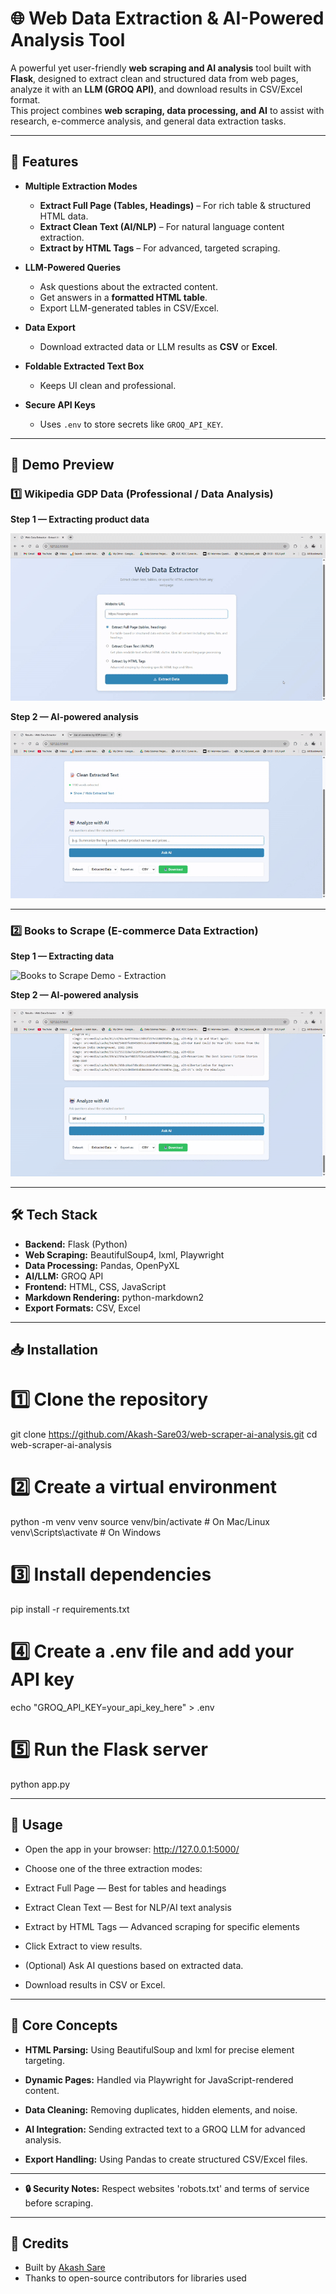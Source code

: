 # 🌐 Web Data Extraction & AI-Powered Analysis Tool

A powerful yet user-friendly **web scraping and AI analysis** tool built with **Flask**, designed to extract clean and structured data from web pages, analyze it with an **LLM (GROQ API)**, and download results in CSV/Excel format.  
This project combines **web scraping, data processing, and AI** to assist with research, e-commerce analysis, and general data extraction tasks.

---

## 📌 Features

- **Multiple Extraction Modes**
  - **Extract Full Page (Tables, Headings)** – For rich table & structured HTML data.
  - **Extract Clean Text (AI/NLP)** – For natural language content extraction.
  - **Extract by HTML Tags** – For advanced, targeted scraping.

- **LLM-Powered Queries**
  - Ask questions about the extracted content.
  - Get answers in a **formatted HTML table**.
  - Export LLM-generated tables in CSV/Excel.

- **Data Export**
  - Download extracted data or LLM results as **CSV** or **Excel**.

- **Foldable Extracted Text Box**
  - Keeps UI clean and professional.

- **Secure API Keys**
  - Uses `.env` to store secrets like `GROQ_API_KEY`.

---

## 📸 Demo Preview

### 1️⃣ Wikipedia GDP Data (Professional / Data Analysis) 

**Step 1 — Extracting product data** 

![Wikipedia GDP Demo - Extraction](assets/wikipedia_gdp_demo1.gif)

**Step 2 — AI-powered analysis**  

![Wikipedia GDP Demo - AI](assets/wikipedia_gdp_demo2.gif)

---

### 2️⃣ Books to Scrape (E-commerce Data Extraction) 

**Step 1 — Extracting data** 

![Books to Scrape Demo - Extraction](assets/books_to_scrape_demo1.gif)

**Step 2 — AI-powered analysis**  

![Books to Scrape Demo - AI](assets/books_to_scrape_demo2.gif)

---

## 🛠 Tech Stack
- **Backend:** Flask (Python)
- **Web Scraping:** BeautifulSoup4, lxml, Playwright
- **Data Processing:** Pandas, OpenPyXL
- **AI/LLM:** GROQ API
- **Frontend:** HTML, CSS, JavaScript
- **Markdown Rendering:** python-markdown2
- **Export Formats:** CSV, Excel

---

## 📥 Installation

# 1️⃣ Clone the repository
git clone https://github.com/Akash-Sare03/web-scraper-ai-analysis.git
cd web-scraper-ai-analysis

# 2️⃣ Create a virtual environment
python -m venv venv
source venv/bin/activate   # On Mac/Linux
venv\Scripts\activate      # On Windows

# 3️⃣ Install dependencies
pip install -r requirements.txt

# 4️⃣ Create a .env file and add your API key
echo "GROQ_API_KEY=your_api_key_here" > .env

# 5️⃣ Run the Flask server
python app.py

---

## 🚀 Usage

- Open the app in your browser: http://127.0.0.1:5000/

- Choose one of the three extraction modes:

- Extract Full Page — Best for tables and headings

- Extract Clean Text — Best for NLP/AI text analysis

- Extract by HTML Tags — Advanced scraping for specific elements

- Click Extract to view results.

- (Optional) Ask AI questions based on extracted data.

- Download results in CSV or Excel.

---

## 🧠 Core Concepts

- **HTML Parsing:** Using BeautifulSoup and lxml for precise element targeting.

- **Dynamic Pages:** Handled via Playwright for JavaScript-rendered content.

- **Data Cleaning:** Removing duplicates, hidden elements, and noise.

- **AI Integration:** Sending extracted text to a GROQ LLM for advanced analysis.

- **Export Handling:** Using Pandas to create structured CSV/Excel files.

---


- **🔒 Security Notes:** Respect websites 'robots.txt' and terms of service before scraping.


---

## 🤝 Credits

- Built by [Akash Sare](https://github.com/Akash-Sare03)
- Thanks to open-source contributors for libraries used





